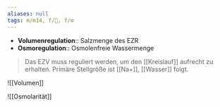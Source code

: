 ```yaml
---
aliases: null
tags: m/m14, f/🍺, f/⚙️
---
```

- **Volumenregulation**:: Salzmenge des EZR
- **Osmoregulation**:: Osmolenfreie Wassermenge

> Das EZV muss reguliert werden, um den [[Kreislauf]] aufrecht zu erhalten. Primäre Stellgröße ist [[Na+]], [[Wasser]] folgt.

![[Volumen]]

![[Osmolarität]]

